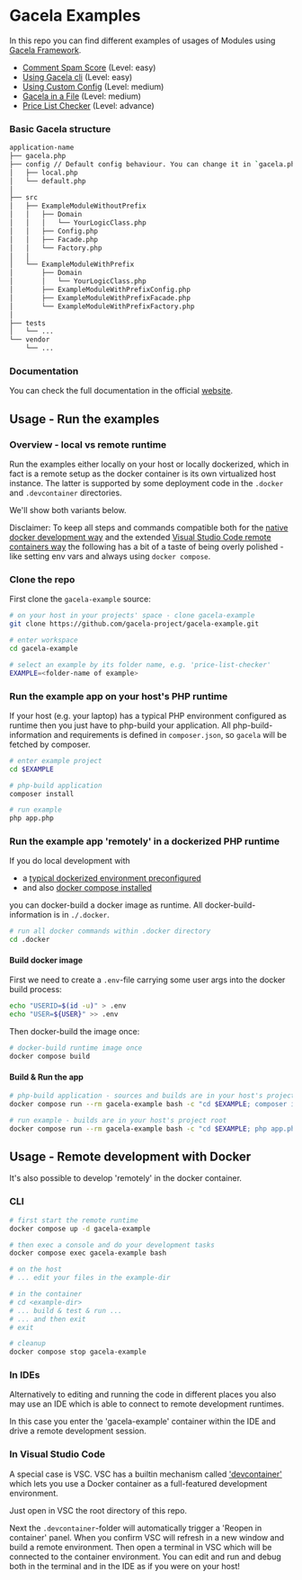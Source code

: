# Gacela Examples

In this repo you can find different examples of usages of Modules using [Gacela Framework](http://gacela-project.com/).

- [Comment Spam Score](comment-spam-score) (Level: easy)
- [Using Gacela cli](using-gacela-cli) (Level: easy)
- [Using Custom Config](using-custom-config) (Level: medium)
- [Gacela in a File](gacela-in-a-file) (Level: medium)
- [Price List Checker](price-list-checker) (Level: advance)

### Basic Gacela structure

```bash
application-name
├── gacela.php
├── config // Default config behaviour. You can change it in `gacela.php`
│   ├── local.php
│   └── default.php
│
├── src
│   ├── ExampleModuleWithoutPrefix
│   │   ├── Domain
│   │   │   └── YourLogicClass.php
│   │   ├── Config.php
│   │   ├── Facade.php
│   │   └── Factory.php
│   │
│   └── ExampleModuleWithPrefix
│       ├── Domain
│       │   └── YourLogicClass.php
│       ├── ExampleModuleWithPrefixConfig.php
│       ├── ExampleModuleWithPrefixFacade.php
│       └── ExampleModuleWithPrefixFactory.php
│
├── tests
│   └── ...
└── vendor
    └── ...
```

### Documentation

You can check the full documentation in the official [website](https://gacela-project.com/).

## Usage - Run the examples

### Overview - local vs remote runtime

Run the examples either locally on your host or locally dockerized, which in fact is a remote setup as the docker container is its own virtualized host instance. The latter is supported by some deployment code in the ```.docker``` and ```.devcontainer``` directories.

We'll show both variants below.

Disclaimer: To keep all steps and commands compatible both for the [native docker development way](https://docs.docker.com/develop/) and the extended [Visual Studio Code remote containers way](https://code.visualstudio.com/docs/remote/containers) the following has a bit of a taste of being overly polished - like setting env vars and always using ```docker compose```.

### Clone the repo

First clone the ```gacela-example``` source:

```bash
# on your host in your projects' space - clone gacela-example
git clone https://github.com/gacela-project/gacela-example.git

# enter workspace
cd gacela-example

# select an example by its folder name, e.g. 'price-list-checker'
EXAMPLE=<folder-name of example>
```

### Run the example app on your host's PHP runtime

If your host (e.g. your laptop) has a typical PHP environment configured as runtime then you just have to php-build your application. 
All php-build-information and requirements is defined in ```composer.json```, so ```gacela``` will be fetched by composer. 

```bash
# enter example project
cd $EXAMPLE

# php-build application
composer install

# run example
php app.php
```

### Run the example app 'remotely' in a dockerized PHP runtime

If you do local development with 

* a [typical dockerized environment preconfigured](https://docs.docker.com/get-docker/) 
* and also [docker compose installed](https://docs.docker.com/compose/install/) 

you can docker-build a docker image as runtime. All docker-build-information is in ```./.docker```.

```bash
# run all docker commands within .docker directory
cd .docker
```

#### Build docker image

First we need to create a ```.env```-file carrying some user args into the docker build process:

```bash
echo "USERID=$(id -u)" > .env
echo "USER=${USER}" >> .env
```

Then docker-build the image once:

```bash
# docker-build runtime image once
docker compose build
```

#### Build & Run the app

```bash
# php-build application - sources and builds are in your host's project root
docker compose run --rm gacela-example bash -c "cd $EXAMPLE; composer install"

# run example - builds are in your host's project root
docker compose run --rm gacela-example bash -c "cd $EXAMPLE; php app.php"
```

## Usage - Remote development with Docker

It's also possible to develop 'remotely' in the docker container.

### CLI

```bash
# first start the remote runtime
docker compose up -d gacela-example

# then exec a console and do your development tasks
docker compose exec gacela-example bash

# on the host
# ... edit your files in the example-dir

# in the container
# cd <example-dir>
# ... build & test & run ...
# ... and then exit
# exit

# cleanup
docker compose stop gacela-example
```

### In IDEs

Alternatively to editing and running the code in different places you also may use an IDE which is able to connect to remote development runtimes.

In this case you enter the 'gacela-example' container within the IDE and drive a remote development session.

### In Visual Studio Code

A special case is VSC. VSC has a builtin mechanism called ['devcontainer'](https://code.visualstudio.com/docs/remote/containers) which lets you use a Docker container as a full-featured development environment.

Just open in VSC the root directory of this repo. 

Next the ```.devcontainer```-folder will automatically trigger a 'Reopen in container' panel. When you confirm VSC will refresh in a new window and build a remote environment. Then open a terminal in VSC which will be connected to the container environment. You can edit and run and debug both in the terminal and in the IDE as if you were on your host!

